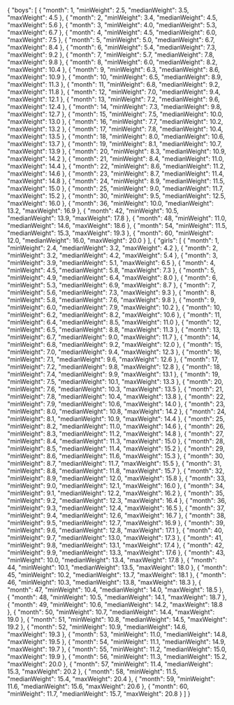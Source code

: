 {
  "boys": [
    { "month": 1, "minWeight": 2.5, "medianWeight": 3.5, "maxWeight": 4.5 },
    { "month": 2, "minWeight": 3.4, "medianWeight": 4.5, "maxWeight": 5.6 },
    { "month": 3, "minWeight": 4.0, "medianWeight": 5.3, "maxWeight": 6.7 },
    { "month": 4, "minWeight": 4.5, "medianWeight": 6.0, "maxWeight": 7.5 },
    { "month": 5, "minWeight": 5.0, "medianWeight": 6.7, "maxWeight": 8.4 },
    { "month": 6, "minWeight": 5.4, "medianWeight": 7.3, "maxWeight": 9.2 },
    { "month": 7, "minWeight": 5.7, "medianWeight": 7.8, "maxWeight": 9.8 },
    { "month": 8, "minWeight": 6.0, "medianWeight": 8.2, "maxWeight": 10.4 },
    { "month": 9, "minWeight": 6.3, "medianWeight": 8.6, "maxWeight": 10.9 },
    { "month": 10, "minWeight": 6.5, "medianWeight": 8.9, "maxWeight": 11.3 },
    { "month": 11, "minWeight": 6.8, "medianWeight": 9.2, "maxWeight": 11.8 },
    { "month": 12, "minWeight": 7.0, "medianWeight": 9.4, "maxWeight": 12.1 },
    { "month": 13, "minWeight": 7.2, "medianWeight": 9.6, "maxWeight": 12.4 },
    { "month": 14, "minWeight": 7.3, "medianWeight": 9.8, "maxWeight": 12.7 },
    { "month": 15, "minWeight": 7.5, "medianWeight": 10.0, "maxWeight": 13.0 },
    { "month": 16, "minWeight": 7.7, "medianWeight": 10.2, "maxWeight": 13.2 },
    { "month": 17, "minWeight": 7.8, "medianWeight": 10.4, "maxWeight": 13.5 },
    { "month": 18, "minWeight": 8.0, "medianWeight": 10.6, "maxWeight": 13.7 },
    { "month": 19, "minWeight": 8.1, "medianWeight": 10.7, "maxWeight": 13.9 },
    { "month": 20, "minWeight": 8.3, "medianWeight": 10.9, "maxWeight": 14.2 },
    { "month": 21, "minWeight": 8.4, "medianWeight": 11.0, "maxWeight": 14.4 },
    { "month": 22, "minWeight": 8.6, "medianWeight": 11.2, "maxWeight": 14.6 },
    { "month": 23, "minWeight": 8.7, "medianWeight": 11.4, "maxWeight": 14.8 },
    { "month": 24, "minWeight": 8.9, "medianWeight": 11.5, "maxWeight": 15.0 },
    { "month": 25, "minWeight": 9.0, "medianWeight": 11.7, "maxWeight": 15.2 },
    { "month": 30, "minWeight": 9.5, "medianWeight": 12.5, "maxWeight": 16.0 },
    { "month": 36, "minWeight": 10.0, "medianWeight": 13.2, "maxWeight": 16.9 },
    { "month": 42, "minWeight": 10.5, "medianWeight": 13.9, "maxWeight": 17.8 },
    { "month": 48, "minWeight": 11.0, "medianWeight": 14.6, "maxWeight": 18.6 },
    { "month": 54, "minWeight": 11.5, "medianWeight": 15.3, "maxWeight": 19.3 },
    { "month": 60, "minWeight": 12.0, "medianWeight": 16.0, "maxWeight": 20.0 }
  ],
{
  "girls": [
    { "month": 1, "minWeight": 2.4, "medianWeight": 3.2, "maxWeight": 4.2 },
    { "month": 2, "minWeight": 3.2, "medianWeight": 4.2, "maxWeight": 5.4 },
    { "month": 3, "minWeight": 3.9, "medianWeight": 5.1, "maxWeight": 6.5 },
    { "month": 4, "minWeight": 4.5, "medianWeight": 5.8, "maxWeight": 7.3 },
    { "month": 5, "minWeight": 4.9, "medianWeight": 6.4, "maxWeight": 8.0 },
    { "month": 6, "minWeight": 5.3, "medianWeight": 6.9, "maxWeight": 8.7 },
    { "month": 7, "minWeight": 5.6, "medianWeight": 7.3, "maxWeight": 9.3 },
    { "month": 8, "minWeight": 5.8, "medianWeight": 7.6, "maxWeight": 9.8 },
    { "month": 9, "minWeight": 6.0, "medianWeight": 7.9, "maxWeight": 10.2 },
    { "month": 10, "minWeight": 6.2, "medianWeight": 8.2, "maxWeight": 10.6 },
    { "month": 11, "minWeight": 6.4, "medianWeight": 8.5, "maxWeight": 11.0 },
    { "month": 12, "minWeight": 6.5, "medianWeight": 8.8, "maxWeight": 11.3 },
    { "month": 13, "minWeight": 6.7, "medianWeight": 9.0, "maxWeight": 11.7 },
    { "month": 14, "minWeight": 6.8, "medianWeight": 9.2, "maxWeight": 12.0 },
    { "month": 15, "minWeight": 7.0, "medianWeight": 9.4, "maxWeight": 12.3 },
    { "month": 16, "minWeight": 7.1, "medianWeight": 9.6, "maxWeight": 12.6 },
    { "month": 17, "minWeight": 7.2, "medianWeight": 9.8, "maxWeight": 12.8 },
    { "month": 18, "minWeight": 7.4, "medianWeight": 9.9, "maxWeight": 13.1 },
    { "month": 19, "minWeight": 7.5, "medianWeight": 10.1, "maxWeight": 13.3 },
    { "month": 20, "minWeight": 7.6, "medianWeight": 10.3, "maxWeight": 13.5 },
    { "month": 21, "minWeight": 7.8, "medianWeight": 10.4, "maxWeight": 13.8 },
    { "month": 22, "minWeight": 7.9, "medianWeight": 10.6, "maxWeight": 14.0 },
    { "month": 23, "minWeight": 8.0, "medianWeight": 10.8, "maxWeight": 14.2 },
    { "month": 24, "minWeight": 8.1, "medianWeight": 10.9, "maxWeight": 14.4 },
    { "month": 25, "minWeight": 8.2, "medianWeight": 11.0, "maxWeight": 14.6 },
    { "month": 26, "minWeight": 8.3, "medianWeight": 11.2, "maxWeight": 14.8 },
    { "month": 27, "minWeight": 8.4, "medianWeight": 11.3, "maxWeight": 15.0 },
    { "month": 28, "minWeight": 8.5, "medianWeight": 11.4, "maxWeight": 15.2 },
    { "month": 29, "minWeight": 8.6, "medianWeight": 11.6, "maxWeight": 15.3 },
    { "month": 30, "minWeight": 8.7, "medianWeight": 11.7, "maxWeight": 15.5 },
    { "month": 31, "minWeight": 8.8, "medianWeight": 11.8, "maxWeight": 15.7 },
    { "month": 32, "minWeight": 8.9, "medianWeight": 12.0, "maxWeight": 15.8 },
    { "month": 33, "minWeight": 9.0, "medianWeight": 12.1, "maxWeight": 16.0 },
    { "month": 34, "minWeight": 9.1, "medianWeight": 12.2, "maxWeight": 16.2 },
    { "month": 35, "minWeight": 9.2, "medianWeight": 12.3, "maxWeight": 16.4 },
    { "month": 36, "minWeight": 9.3, "medianWeight": 12.4, "maxWeight": 16.5 },
    { "month": 37, "minWeight": 9.4, "medianWeight": 12.6, "maxWeight": 16.7 },
    { "month": 38, "minWeight": 9.5, "medianWeight": 12.7, "maxWeight": 16.9 },
    { "month": 39, "minWeight": 9.6, "medianWeight": 12.8, "maxWeight": 17.1 },
    { "month": 40, "minWeight": 9.7, "medianWeight": 13.0, "maxWeight": 17.3 },
    { "month": 41, "minWeight": 9.8, "medianWeight": 13.1, "maxWeight": 17.4 },
    { "month": 42, "minWeight": 9.9, "medianWeight": 13.3, "maxWeight": 17.6 },
    { "month": 43, "minWeight": 10.0, "medianWeight": 13.4, "maxWeight": 17.8 },
    { "month": 44, "minWeight": 10.1, "medianWeight": 13.5, "maxWeight": 18.0 },
    { "month": 45, "minWeight": 10.2, "medianWeight": 13.7, "maxWeight": 18.1 },
    { "month": 46, "minWeight": 10.3, "medianWeight": 13.8, "maxWeight": 18.3 },
    { "month": 47, "minWeight": 10.4, "medianWeight": 14.0, "maxWeight": 18.5 },
    { "month": 48, "minWeight": 10.5, "medianWeight": 14.1, "maxWeight": 18.7 },
    { "month": 49, "minWeight": 10.6, "medianWeight": 14.2, "maxWeight": 18.8 },
    { "month": 50, "minWeight": 10.7, "medianWeight": 14.4, "maxWeight": 19.0 },
    { "month": 51, "minWeight": 10.8, "medianWeight": 14.5, "maxWeight": 19.2 },
    { "month": 52, "minWeight": 10.9, "medianWeight": 14.6, "maxWeight": 19.3 },
    { "month": 53, "minWeight": 11.0, "medianWeight": 14.8, "maxWeight": 19.5 },
    { "month": 54, "minWeight": 11.1, "medianWeight": 14.9, "maxWeight": 19.7 },
    { "month": 55, "minWeight": 11.2, "medianWeight": 15.0, "maxWeight": 19.9 },
    { "month": 56, "minWeight": 11.3, "medianWeight": 15.2, "maxWeight": 20.0 },
    { "month": 57, "minWeight": 11.4, "medianWeight": 15.3, "maxWeight": 20.2 },
    { "month": 58, "minWeight": 11.5, "medianWeight": 15.4, "maxWeight": 20.4 },
    { "month": 59, "minWeight": 11.6, "medianWeight": 15.6, "maxWeight": 20.6 },
    { "month": 60, "minWeight": 11.7, "medianWeight": 15.7, "maxWeight": 20.8 }
  ]
}
